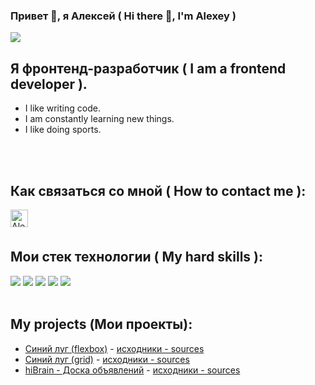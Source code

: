 
### Привет 👋, я Алексей ( Hi there 👋, I'm Alexey )

![](https://komarev.com/ghpvc/?username=Alexnn0987)


## Я фронтенд-разработчик ( I am a frontend developer ).
+ I like writing code.
+ I am constantly learning new things.
+ I like doing sports.

<br />
<br />

## Как связаться со мной ( How to contact me ):

[ <img align="left" alt="Alex | telegram" width="28px" margin="10px" src="https://upload.wikimedia.org/wikipedia/commons/thumb/8/82/Telegram_logo.svg/240px-Telegram_logo.svg.png" /> ](https://t.me/Alexnn0987)

<br />
<br />

## Мои стек технологии ( My hard skills ):

<img src="https://img.shields.io/badge/Figma-FFFFFF?style=for-the-badge&logo=figma&logoColor=F24E1E"/>
<img src="https://img.shields.io/badge/HTML5-FFFFFF?style=for-the-badge&logo=html5&logoColor=FF6347"/>
<img src="https://img.shields.io/badge/CSS3-FFFFFF?style=for-the-badge&logo=css3&logoColor=1572B6"/>
<img src="https://img.shields.io/badge/JavaScript-FFFFFF?style=for-the-badge&logo=javascript&logoColor=F7DF1E"/>
<img src="https://img.shields.io/badge/React-FFFFFF?style=for-the-badge&logo=react&logoColor=61DAFB"/>


<br />
<br />

## My projects (Мои проекты):

+ [Синий луг (flexbox)](https://alexnn0987.github.io/layout-1__flexbox/) - [исходники - sources](https://github.com/Alexnn0987/layout-1__flexbox)
+ [Синий луг (grid)](https://alexnn0987.github.io/layout-2__grid/) - [исходники - sources](https://github.com/Alexnn0987/layout-2__grid)
+ [hiBrain - Доска объявлений](https://alexnn0987.github.io/layout-3__new-hiBrain/) - [исходники - sources](https://github.com/Alexnn0987/layout-3__new-hiBrain)

<!-- <img align="left" alt="HTML" width="26px" src="" />
<img align="left" alt="CSS" width="26px" src="" />
<img align="left" alt="JavaScript" width="26px" src="" />
<img align="left" alt="React" width="26px" src="" /> 




<!--
**Alexnn0987/Alexnn0987** is a ✨ _special_ ✨ repository because its `README.md` (this file) appears on your GitHub profile.

Here are some ideas to get you started:

- 🔭 I’m currently working on ...
- 🌱 I’m currently learning ...
- 👯 I’m looking to collaborate on ...
- 🤔 I’m looking for help with ...
- 💬 Ask me about ...
- 📫 How to reach me: ...
- 😄 Pronouns: ...
- ⚡ Fun fact: ...
-->


<!-- Для стека технологий шаблон - <img src="https://img.shields.io/badge/НАДПИСЬ НА БЕЙДЖЕ-ЦВЕТ ФОНА?style=for-the-badge&logo=НАЗВАНИЕ ЛОГОТИПА&logoColor=ЦВЕТ ЛОГОТИПА"/> -->
<!-- https://shields.io/category/build -->
<!-- https://simpleicons.org/?q=html -->




<!-- <img src="https://cdn-icons-png.flaticon.com/512/5968/5968705.png" width="60px" /><img src="https://upload.wikimedia.org/wikipedia/commons/thumb/6/61/HTML5_logo_and_wordmark.svg/2048px-HTML5_logo_and_wordmark.svg.png" width="70px" /><img src="https://upload.wikimedia.org/wikipedia/commons/thumb/d/d5/CSS3_logo_and_wordmark.svg/1200px-CSS3_logo_and_wordmark.svg.png" width="55px" /><img src="https://coderoll.net/templates/coderoll_new/images/cats/js.png" width="60px" />

<img src="https://upload.wikimedia.org/wikipedia/commons/thumb/a/a7/React-icon.svg/2300px-React-icon.svg.png" width="70px"> -->








<!-- <img src="https://icon-library.com/images/html-5-icon/html-5-icon-2.jpg" width="70px">

<img src="https://e7.pngegg.com/pngimages/853/108/png-clipart-web-development-cascading-style-sheets-css3-html-web-design-axe-logo-blue-text.png" width="70px">

<img src="https://uploads-ssl.webflow.com/63d2d31c94264739ea496e71/63daf42b1319e37b9e6c1d4a_figma.webp" width="70px">

<img src="https://preview.redd.it/8mx2wdq04h271.png?width=1080&crop=smart&auto=webp&v=enabled&s=e845cc25e5938f75861a42293b753a7dba89fd92" width="70px">

<img src="https://res.cloudinary.com/teepublic/image/private/s--P4QZG89a--/t_Resized%20Artwork/c_fit,g_north_west,h_954,w_954/co_000000,e_outline:48/co_000000,e_outline:inner_fill:48/co_ffffff,e_outline:48/co_ffffff,e_outline:inner_fill:48/co_bbbbbb,e_outline:3:1000/c_mpad,g_center,h_1260,w_1260/b_rgb:eeeeee/c_limit,f_auto,h_630,q_90,w_630/v1542411723/production/designs/3517883_0.jpg" width="70px">

<img src="https://encrypted-tbn0.gstatic.com/images?q=tbn:ANd9GcS76aVIo4u18ZBAVWU79QkDQ6uvKUjF4leJ7g&usqp=CAU" width="70px">


<img src="https://image.spreadshirtmedia.com/image-server/v1/compositions/T210A2PA4301PT17X28Y17D1012053732W27513H33020/views/1,width=550,height=550,appearanceId=2,backgroundColor=000000,noPt=true/javascript-wordcloud-shirt-for-js-logo-mens-t-shirt.jpg" width="70px">



<img src="https://w7.pngwing.com/pngs/403/269/png-transparent-react-react-native-logos-brands-in-colors-icon.png" width="70px"> -->